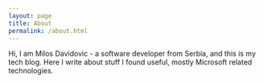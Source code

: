 ```yaml
---
layout: page
title: About
permalink: /about.html
---
```


Hi, I am Milos Davidovic - a software developer from Serbia, and this is my tech blog.
Here I write about stuff I found useful, mostly Microsoft related technologies.
